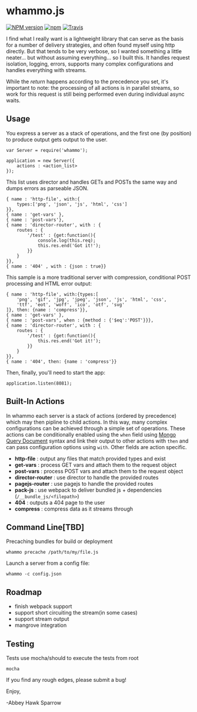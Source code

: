 whammo.js
==============

[![NPM version](https://img.shields.io/npm/v/whammo.svg)]()
[![npm](https://img.shields.io/npm/dt/whammo.svg)]()
[![Travis](https://img.shields.io/travis/khrome/whammo.svg)]()

I find what I really want is a lightweight library that can serve as the basis for a number of delivery strategies, and often found myself using http directly. But that tends to be very verbose, so I wanted something a little neater... but without assuming everything... so I built this. It handles request isolation, logging, errors, supports many complex configurations and handles everything with streams.

While the *return* happens according to the precedence you set, it's important to note: the processing of all actions is in parallel streams, so work for this request is still being performed even during individual async waits.

Usage
-----

You express a server as a stack of operations, and the first one (by position) to produce output gets output to the user.

	var Server = require('whammo');

	application = new Server({
		actions : <action_list>
	});

This list uses director and handles GETs and POSTs the same way and dumps errors as parseable JSON.

	{ name : 'http-file', with:{
		types:['png', 'json', 'js', 'html', 'css']
	}},
	{ name : 'get-vars' },
	{ name : 'post-vars'},
	{ name : 'director-router', with : {
		routes : {
			'/test' : {get:function(){
				console.log(this.req);
				this.res.end('Got it!');
			}}
		}
	}},
	{ name : '404' , with : {json : true}}

This sample is a more traditional server with compression, conditional POST processing and HTML error output:

	{ name : 'http-file', with:{types:[
		'png', 'gif', 'jpg', 'jpeg', 'json', 'js', 'html', 'css',
		'ttf', 'eot', 'woff', 'ico', 'otf', 'svg'
	]}, then: {name : 'compress'}},
	{ name : 'get-vars' },
	{ name : 'post-vars', when : {method : {'$eq':'POST'}}},
	{ name : 'director-router', with : {
		routes : {
			'/test' : {get:function(){
				this.res.end('Got it!');
			}}
		}
	}},
	{ name : '404', then: {name : 'compress'}}

Then, finally, you'll need to start the app:

	application.listen(8081);

Built-In Actions
----------------

In whammo each server is a stack of actions (ordered by precedence) which may then pipline to child actions. In this way, many complex configurations can be achieved through a simple set of operations. These actions can be conditionally enabled using the `when` field using [Mongo Query Document](https://docs.mongodb.com/manual/tutorial/query-documents/) syntax and link their output to other actions with `then` and can pass configuration options using `with`. Other fields are action specific.

- **http-file** : output any files that match provided types and exist
- **get-vars** : process GET vars and attach them to the request object
- **post-vars** : process POST vars and attach them to the request object
- **director-router** : use director to handle the provided routes
- **pagejs-router** : use pagejs to handle the provided routes
- **pack-js** : use webpack to deliver bundled js + dependencies (`/__bundle_js/<filepath>`)
- **404** : outputs a 404 page to the user
- **compress** : compress data as it streams through

Command Line[TBD]
------------

Precaching bundles for build or deployment

	whammo precache /path/to/my/file.js

Launch a server from a config file:

	whammo -c config.json

Roadmap
-------
- finish webpack support
- support short circuiting the stream(in some cases)
- support stream output
- mangrove integration


Testing
-------
Tests use mocha/should to execute the tests from root

    mocha

If you find any rough edges, please submit a bug!

Enjoy,

-Abbey Hawk Sparrow
